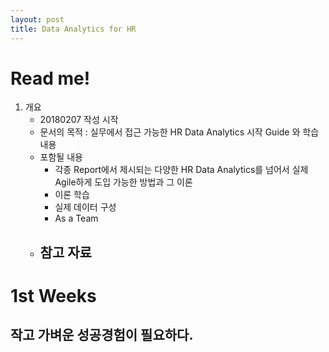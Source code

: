 ```yaml
---
layout: post
title: Data Analytics for HR
---
```

# Read me!

1. 개요
    - 20180207 작성 시작
    - 문서의 목적 : 실무에서 접근 가능한 HR Data Analytics 시작 Guide 와 학습 내용
    - 포함될 내용
        - 각종 Report에서 제시되는 다양한 HR Data Analytics를 넘어서 실제 Agile하게 도입 가능한 방법과 그 이론
        - 이론 학습
        - 실제 데이터 구성
        - As a Team
    - 참고 자료
        - 

# 1st Weeks

## 작고 가벼운 성공경험이 필요하다.
    